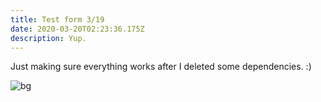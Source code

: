 ```yaml
---
title: Test form 3/19
date: 2020-03-20T02:23:36.175Z
description: Yup.
---
```

Just making sure everything works after I deleted some dependencies. :)



![bg](/img/background.jpg "bg")